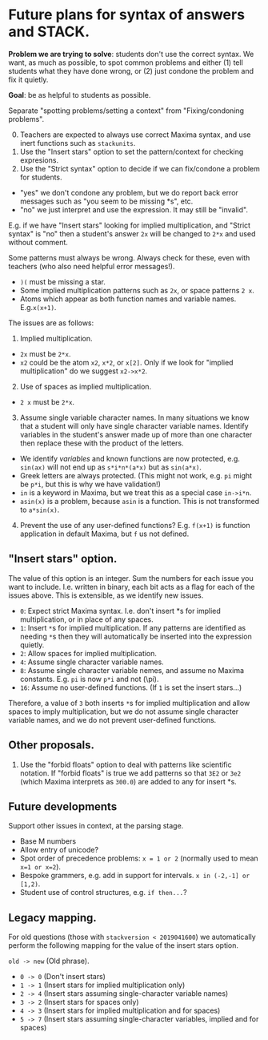 # Future plans for syntax of answers and STACK.

__Problem we are trying to solve__: students don't use the correct syntax.  We want, as much as possible, to spot common problems and either (1) tell students what they have done wrong, or (2) just condone the problem and fix it quietly.

__Goal__: be as helpful to students as possible.

Separate "spotting problems/setting a context" from "Fixing/condoning problems".

0. Teachers are expected to always use correct Maxima syntax, and use inert functions such as `stackunits`.
1. Use the "Insert stars" option to set the pattern/context for checking expresions.
2. Use the "Strict syntax" option to decide if we can fix/condone a problem for students.
 * "yes" we don't condone any problem, but we do report back error messages such as "you seem to be missing *s", etc.
 * "no" we just interpret and use the expression.  It may still be "invalid".

E.g. if we have "Insert stars" looking for implied multiplication, and "Strict syntax" is "no" then a student's answer `2x` will be changed to `2*x` and used without comment.

Some patterns must always be wrong.  Always check for these, even with teachers (who also need helpful error messages!).

* `)(` must be missing a star.
* Some implied multiplication patterns such as `2x`, or space patterns `2 x`.
* Atoms which appear as both function names and variable names.  E.g.`x(x+1)`.

The issues are as follows:

1. Implied multiplication.
 * `2x` must be `2*x`.
 * `x2` could be the atom `x2`, `x*2`, or `x[2]`.  Only if we look for "implied multiplication" do we suggest `x2->x*2`.
2. Use of spaces as implied multiplication.
 * `2 x` must be `2*x`.
3. Assume single variable character names. In many situations we know that a student will only have single character variable names.  Identify variables in the student's answer made up of more than one character then replace these with the product of the letters.
 * We identify _variables_ and known functions are now protected, e.g. `sin(ax)` will not end up as `s*i*n*(a*x)` but as `sin(a*x)`.
 * Greek letters are always protected. (This might not work, e.g. `pi` might be `p*i`, but this is why we have validation!)
 * `in` is a keyword in Maxima, but we treat this as a special case `in->i*n`.
 * `asin(x)` is a problem, because `asin` is a function.  This is not transformed to `a*sin(x)`.
4. Prevent the use of any user-defined functions? E.g. `f(x+1)` is function application in default Maxima, but `f` us not defined.

## "Insert stars" option.

The value of this option is an integer.  Sum the numbers for each issue you want to include.  I.e. written in binary, each bit acts as a flag for each of the issues above.  This is extensible, as we identify new issues.

* `0`: Expect strict Maxima syntax. I.e. don't insert *s for implied multiplication, or in place of any spaces.
* `1`: Insert `*`s for implied multiplication.  If any patterns are identified as needing `*`s then they will automatically be inserted into the expression quietly.
* `2`: Allow spaces for implied multiplication.
* `4`: Assume single character variable names.
* `8`: Assume single character variable nemes, and assume no Maxima constants.  E.g. `pi` is now `p*i` and not \(\pi\).
* `16`: Assume no user-defined functions. (If `1` is set the insert stars...)

Therefore, a value of `3` both inserts `*`s for implied multiplication and allow spaces to imply multiplication, but we do not assume single character variable names, and we do not prevent user-defined functions.

## Other proposals.

1. Use the "forbid floats" option to deal with patterns like scientific notation.  If "forbid floats" is true we add patterns so that `3E2` or `3e2` (which Maxima interprets as `300.0`) are added to any for insert *s.

## Future developments

Support other issues in context, at the parsing stage.

* Base M numbers
* Allow entry of unicode?
* Spot order of precedence problems:  `x = 1 or 2` (normally used to mean `x=1 or x=2`).
* Bespoke grammers, e.g. add in support for intervals.  `x in (-2,-1] or [1,2)`.
* Student use of control structures, e.g. `if then...`?

## Legacy mapping.

For old questions (those with `stackversion < 2019041600`) we automatically perform the following mapping for the value of the insert stars option.

`old -> new` (Old phrase).

* `0 -> 0` (Don't insert stars)
* `1 -> 1` (Insert stars for implied multiplication only)
* `2 -> 4` (Insert stars assuming single-character variable names)
* `3 -> 2` (Insert stars for spaces only)
* `4 -> 3` (Insert stars for implied multiplication and for spaces)
* `5 -> 7` (Insert stars assuming single-character variables, implied and for spaces)

